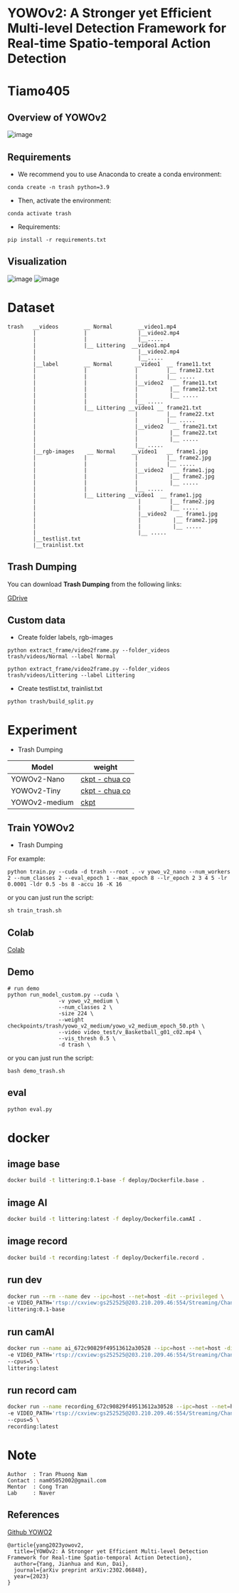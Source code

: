 # YOWOv2: A Stronger yet Efficient Multi-level Detection Framework for Real-time Spatio-temporal Action Detection
# Tiamo405
## Overview of YOWOv2
![image](./img_files/yowov2.png)
## 

## Requirements
- We recommend you to use Anaconda to create a conda environment:
```Shell
conda create -n trash python=3.9
```

- Then, activate the environment:
```Shell
conda activate trash
```

- Requirements:
```Shell
pip install -r requirements.txt 
```

## Visualization

![image](./img_files/trash_0001.gif)
![image](./img_files/Normal_0000.gif)

# Dataset
```
trash   __videos        __ Normal        __video1.mp4
        |               |                |__video2.mp4  
        |               |                |__.....
        |               |__ Littering  __video1.mp4
        |                                |__video2.mp4  
        |                                |__.....   
        |__label        __ Normal       __video1  __ frame11.txt
        |               |               |         |__ frame12.txt
        |               |               |         |__ .....        
        |               |               |__video2   __ frame11.txt
        |               |               |          |__ frame12.txt
        |               |               |          |__ .....
        |               |               |__ .....
        |               |__ Littering __video1 __ frame21.txt
        |                               |         |__ frame22.txt
        |                               |         |__ .....        
        |                               |__video2   __ frame21.txt
        |                               |          |__ frame22.txt
        |                               |          |__ .....
        |                               |__ .....    
        |__rgb-images    __ Normal     __video1   __ frame1.jpg
        |               |               |         |__ frame2.jpg
        |               |               |         |__ .....        
        |               |               |__video2   __ frame1.jpg
        |               |               |          |__ frame2.jpg
        |               |               |          |__ .....
        |               |               |__ .....
        |               |__ Littering __video1  __ frame1.jpg
        |                                |         |__ frame2.jpg
        |                                |         |__ .....        
        |                                |__video2   __ frame1.jpg
        |                                |          |__ frame2.jpg
        |                                |          |__ .....
        |                                |__ .....    
        |__testlist.txt
        |__trainlist.txt                
```
## Trash Dumping
You can download **Trash Dumping** from the following links:

[GDrive](https://github.com/tiamo405/Trash-Dumping)
## Custom data
* Create folder labels, rgb-images
```Shell
python extract_frame/video2frame.py --folder_videos trash/videos/Normal --label Normal
```
```Shell
python extract_frame/video2frame.py --folder_videos trash/videos/Littering --label Littering
```
* Create testlist.txt, trainlist.txt
```Shell
python trash/build_split.py
```

# Experiment

* Trash Dumping
  
|     Model      |   weight |
|----------------|----------|
|  YOWOv2-Nano   | [ckpt - chua co]() |
|  YOWOv2-Tiny   | [ckpt - chua co]() |
|  YOWOv2-medium | [ckpt](https://drive.google.com/file/d/1V6cENAtE7Tidxj1P01ixnIbzNVb6WtNf/view?usp=share_link) |


## Train YOWOv2
* Trash Dumping

For example:

```Shell
python train.py --cuda -d trash --root . -v yowo_v2_nano --num_workers 2 --num_classes 2 --eval_epoch 1 --max_epoch 8 --lr_epoch 2 3 4 5 -lr 0.0001 -ldr 0.5 -bs 8 -accu 16 -K 16
```

or you can just run the script:

```Shell
sh train_trash.sh
```
## Colab
[Colab](https://colab.research.google.com/drive/1abaTdeMouBHtFyHZn5jOgSdipipbVdft?usp=sharing)
## Demo
```Shell
# run demo
python run_model_custom.py --cuda \
                -v yowo_v2_medium \
                --num_classes 2 \
                -size 224 \
                --weight checkpoints/trash/yowo_v2_medium/yowo_v2_medium_epoch_50.pth \
                --video video_test/v_Basketball_g01_c02.mp4 \
                --vis_thresh 0.5 \
                -d trash \
```
or you can just run the script:
```Shell
bash demo_trash.sh
```
## eval
```sh
python eval.py
```
# docker
## image base
```sh
docker build -t littering:0.1-base -f deploy/Dockerfile.base .
```
## image AI
```sh
docker build -t littering:latest -f deploy/Dockerfile.camAI .
```
## image record
```sh
docker build -t recording:latest -f deploy/Dockerfile.record .
```
## run dev
```sh
docker run --rm --name dev --ipc=host --net=host -dit --privileged \
-e VIDEO_PATH='rtsp://cxview:gs252525@203.210.209.46:554/Streaming/Channels/401' \
littering:0.1-base
```
## run camAI
```sh
docker run --name ai_672c90829f49513612a30528 --ipc=host --net=host -dit --privileged \
-e VIDEO_PATH='rtsp://cxview:gs252525@203.210.209.46:554/Streaming/Channels/401' \
--cpus=5 \
littering:latest
```
## run record cam
```sh
docker run --name recording_672c90829f49513612a30528 --ipc=host --net=host -dit --privileged \
-e VIDEO_PATH='rtsp://cxview:gs252525@203.210.209.46:554/Streaming/Channels/401' \
--cpus=5 \
recording:latest
```

# Note
```
Author  : Tran Phuong Nam
Contact : nam05052002@gmail.com
Mentor  : Cong Tran
Lab     : Naver
```


## References

[Github YOWO2](https://github.com/yjh0410/YOWOv2)
```
@article{yang2023yowov2,
  title={YOWOv2: A Stronger yet Efficient Multi-level Detection Framework for Real-time Spatio-temporal Action Detection},
  author={Yang, Jianhua and Kun, Dai},
  journal={arXiv preprint arXiv:2302.06848},
  year={2023}
}
```
